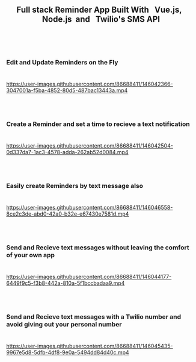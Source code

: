 <h2 align='center'>Full stack Reminder App Built With &nbsp Vue.js, &nbsp Node.js  &nbspand &nbsp Twilio's SMS API</h2>
<br />
<br />
<br />

<h3> Edit and Update Reminders on the Fly </h3>
<h1></h1>


https://user-images.githubusercontent.com/86688411/146042366-3047001a-f5ba-4852-80d5-487bac13443a.mp4

<br />
<br />



<h3>Create a Reminder and set a time to recieve a text notification </h3>
<h1></h1>

https://user-images.githubusercontent.com/86688411/146042504-0d337da7-1ac3-4578-adda-262ab52d0084.mp4

<br />
<br />

<h3>Easily create Reminders by text message also </h3>
<h1></h1>


https://user-images.githubusercontent.com/86688411/146046558-8ce2c3de-abd0-42a0-b32e-e67430e7581d.mp4

<br />
<br />

<h3> Send and Recieve text messages without leaving the comfort of your own app</h3>
<h1></h1>



https://user-images.githubusercontent.com/86688411/146044177-6449f9c5-f3b8-442a-810a-5f1bccbadaa9.mp4



<br />
<br />

<h3>Send and Recieve text messages with a Twilio number and avoid giving out your personal number</h3>
<h1></h1>







https://user-images.githubusercontent.com/86688411/146045435-9967e5d8-5dfb-4df8-9e0a-5494dd84d40c.mp4


